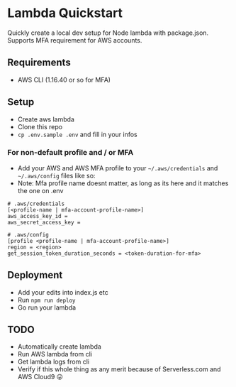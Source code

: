# Lambda Quickstart

Quickly create a local dev setup for Node lambda with package.json. 
Supports MFA requirement for AWS accounts.

## Requirements

* AWS CLI (1.16.40 or so for MFA)

## Setup

* Create aws lambda
* Clone this repo
* `cp .env.sample .env` and fill in your infos

### For non-default profile and / or MFA

* Add your AWS and AWS MFA profile to your `~/.aws/credentials` and `~/.aws/config` files like so:
* Note: Mfa profile name doesnt matter, as long as its here and it matches the one on .env

```
# .aws/credentials
[<profile-name | mfa-account-profile-name>]
aws_access_key_id =
aws_secret_access_key =

# .aws/config
[profile <profile-name | mfa-account-profile-name>]
region = <region>
get_session_token_duration_seconds = <token-duration-for-mfa>

```

## Deployment

* Add your edits into index.js etc
* Run `npm run deploy`
* Go run your lambda


## TODO

* Automatically create lambda
* Run AWS lambda from cli
* Get lambda logs from cli
* Verify if this whole thing as any merit because of Serverless.com and AWS Cloud9 😛